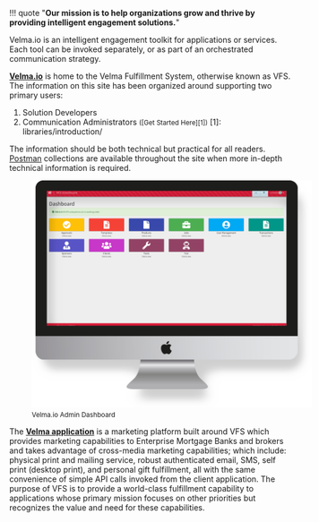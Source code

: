 !!! quote "<large>**Our mission is to help organizations grow and thrive by providing intelligent engagement solutions.**</large>"

Velma.io is an intelligent engagement toolkit for applications or services.  Each tool can be invoked separately, or as part of an orchestrated communication strategy.

**[Velma.io](https://www.meetvelma.com/products/vfs)** is home to the Velma Fulfillment System, otherwise known as VFS.  The information on this site has been organized around supporting two primary users:

1. Solution Developers
2. Communication Administrators <small>([Get Started Here][1])</small>
[1]: libraries/introduction/

The information should be both technical but practical for all readers.  [Postman][2] collections are available throughout the site when more in-depth technical information is required.

<figure>
    <img src='images/Velma.png' style="max-width: 500px;">
    <figcaption><small>Velma.io Admin Dashboard</small></figcaption>
</figure>


The **[Velma application](https://www.velma.com)** is a marketing platform built around VFS which provides marketing capabilities to Enterprise Mortgage Banks and brokers and takes advantage of cross-media marketing capabilities; which include: physical print and mailing service, robust authenticated email, SMS, self print (desktop print), and personal gift fulfillment, all with the same convenience of simple API calls invoked from the client application.  The purpose of VFS is to provide a world-class fulfillment capability to applications whose primary mission focuses on other priorities but recognizes the value and need for these capabilities.

[2]: getting-started/glossary.md
